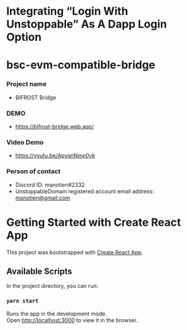 # Integrating “Login With Unstoppable” As A Dapp Login Option
# bsc-evm-compatible-bridge
### Project name
- BIFROST Bridge
  
### DEMO
- https://bifrost-bridge.web.app/

### Video Demo
- https://youtu.be/ApyqnNmp0yk

### Person of contact
- Discord ID: manotien#2332
- UnstoppableDomain registered account email address: manotien@gmail.com

# Getting Started with Create React App

This project was bootstrapped with [Create React App](https://github.com/facebook/create-react-app).

## Available Scripts

In the project directory, you can run:

### `yarn start`

Runs the app in the development mode.\
Open [http://localhost:3000](http://localhost:3000) to view it in the browser.

